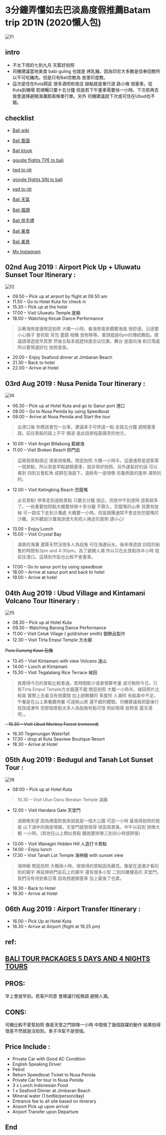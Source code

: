 # 3分鐘弄懂如去巴淡島度假推薦Batam trip 2D1N (2020懶人包)
![f1](https://github.com/HCH1/blog/blob/master/fig/batam1.png)

## intro
- 不太下雨的七到九月 天藍好拍照
- 司機建議當地美食 babi guling 也就是 烤乳豬。因為印尼大多數是信奉回教所以不可吃豬肉。但是只有Bali宗教為 峇里印度教。
- 這次是住在Kuta鬧區 很多酒吧和夜店 缺點就是單行道 路小條 很塞車。從Kuta到機場 若順暢只要十五分鐘 但是若下午塞車需要快一小時。下次若再去我會選擇避開海灘那兩條單行單。另外 司機建議說下次或可住在Ubud也不錯。

## checklist
- [Bali wiki](https://www.google.com.tw/search?source=hp&ei=JzIkXMrUB42y9QOcxZ6YAg&q=Bali+wiki)
- [Bali 簽證](https://www.google.com.tw/search?source=hp&ei=JzIkXMrUB42y9QOcxZ6YAg&q=Bali+簽證)
- [Bali klook](https://www.google.com.tw/search?source=hp&ei=JzIkXMrUB42y9QOcxZ6YAg&q=Bali+klook)

- [google flights TPE to bali](https://www.google.com.tw/search?source=hp&ei=JzIkXMrUB42y9QOcxZ6YAg&q=google+flights+TPE+to+bali)
- [twd to idr](https://www.google.com.tw/search?source=hp&ei=JzIkXMrUB42y9QOcxZ6YAg&q=twd+to+idr)
- [google flights SIN to bali](https://www.google.com.tw/search?source=hp&ei=JzIkXMrUB42y9QOcxZ6YAg&q=google+flights+SIN+to+bali)
- [sgd to idr](https://www.google.com.tw/search?source=hp&ei=JzIkXMrUB42y9QOcxZ6YAg&q=sgd+to+idr)
- [Bali 天氣](https://www.google.com.tw/search?source=hp&ei=JzIkXMrUB42y9QOcxZ6YAg&q=Bali+天氣)
- [Bali 插頭](https://www.google.com.tw/search?source=hp&ei=JzIkXMrUB42y9QOcxZ6YAg&q=Bali+插頭)
- [Bali 伴手禮](https://www.google.com.tw/search?source=hp&ei=JzIkXMrUB42y9QOcxZ6YAg&q=Bali+伴手禮)
- [Bali 美食](https://www.google.com.tw/search?source=hp&ei=JzIkXMrUB42y9QOcxZ6YAg&q=Bali+美食)
- [Bali 美景](https://www.google.com.tw/search?source=hp&ei=JzIkXMrUB42y9QOcxZ6YAg&q=Bali+美景)
- [My Instagram](https://www.instagram.com/redbox111)

## 02nd Aug 2019 : Airport Pick Up + Uluwatu Sunset Tour Itinerary :
![f2](https://github.com/HCH1/blog/blob/master/fig/bali2.png)
- 09.50 – Pick up at airport by flight  at 09.50 am
- 11.50 – Go to Hotel Kuta for check in 
- 15.30 – Pick up at the hotel
- 17.00 – Visit Uluwatu Temple 崖廟
- 18.00 – Watching Kecak Dance Performance

> 沿著海岸崖邊閒逛拍照 大概一小時。看海景風景聽聽海風 很舒適。沿途要小心猴子 會抓取 背包 墨鏡 相機 食物等等。重頭戲是6pm的傳統舞蹈。建議請導遊提早買票 然後五點多就趕快進去佔位置。舞台 是面向海 和日落處 所以要慎選好位 拍照會美。

- 20.00 – Enjoy Seafood dinner at Jimbaran Beach
- 21.30 – Back to hotel
- 22.00 – Arrive at Hotel

## 03rd Aug 2019 : Nusa Penida Tour Itinerary :
![f4](https://github.com/HCH1/blog/blob/master/fig/bali4.png)
- 06.30 – Pick up at Hotel Kuta and go to Sanur port 港口 
- 08.00 – Go to Nusa Penida by using Speedboat 
- 09.00 – Arrive at Nusa Penida and Start the tour

> 出港口後 你應該會包一台車。建議車子可停遠一點 走路五分鐘 避開塞車路。前往景點的路上不平 顛波 是此段旅程最痛苦的地方。

- 10.00 – Visit Angel Billabong 藍綠海
- 11.00 – Visit Broken Beach 拱門岩

> 這兩個景點很近 很美很推薦。閒逛拍照 大概一小時半。這邊通常是遊客第一個景點，所以若是早點避開塞車，就非常好拍照。另外運氣好的話 可以看到 四到五隻魟魚 成群在海面下。遠眺有一座很像 烏龜側面的崖岸 滿特別的。

- 12.00 – Visit Kelingking Beach 恐龍嘴

> 必去景點! 停車走到遠眺景點 只要五分鐘 很近。但是中午到達時 遊客超多了。一些重要拍照點大概要排隊十多分鐘 不算久。恐龍嘴的山脊 其實有陡梯 可一路往下走到沙灘處 大概要一小時。但是跟團通常不會走到恐龍嘴的沙攤。另外聽說沙灘海浪很大有把人捲走的案例 請小心! 

- 13.00 – Enjoy Lunch
- 15.00 – Visit Crystal Bay

> 滿美的海灘 還算天然沒很多人為設施 可在海邊玩水。後來導遊說 回程的船隻的時間有3pm and 4:30pm。為了避開人潮 所以只在此景點待半小時 就前往港口。這樣到市區也比較不會塞車。

- 17.00 – Go to sanur port by using speedboat
- 18.00 – Arrive at sanur port and back to hotel
- 19.00 – Arrive at hotel

## 04th Aug 2019 : Ubud Village and Kintamani Volcano Tour Itinerary :
![f5](https://github.com/HCH1/blog/blob/master/fig/bali5.png)
- 08.30 – Pick up at Hotel Kuta
- 09.30 – Watching Barong Dance Performance
- 11.00 – Visit Celuk Vilage ( gold/silver smith) 銀飾品製作
- 12.30 – Visit Tirta Empul Temple 方水廟

~~Pura Gunung Kawi 石像~~

- 13.45 – Visit Kintamani with view Volcano 遠山
- 14.00 – Lunch at Kintamani
- 15.30 – Visit Tegalalang Rice Terrace 梯田

> 我覺得今日的景點比較普通。若時間較少或者預算考量 或可刪除今日。只有Tirta Empul Temple方水廟還不錯 閒逛拍照 大概一小時半。梯田照片比較美 實際上去看沒有很廣闊 加上趟鞦韆阿 草屋阿 人潮阿 有點美中不足。午餐是在山上某餐廳用餐 可遠眺山景 還不錯的體驗。司機建議我把最後行程改成瀑布 但那個景點太多人為設施有點可惜 例如現場 放熱音 露天酒吧。。

~~- 16.30 – Visit Ubud Monkey Forest (removed)~~

- 16.30 Tegenungan Waterfall
- 17.30 – drop at Kuta Seaview Boutique Resort
- 18.30 – Arrive at Hotel

## 05th Aug 2019 : Bedugul and Tanah Lot Sunset Tour :
![f6](https://github.com/HCH1/blog/blob/master/fig/bali6.png)
- 08:00 – Pick up at Hotel Kuta
> 10.30 – Visit Ulun Danu Beratan Temple 湖廟
- 12.00 – Visit Handara Gate 天堂門

> 湖廟略失望 因為裡面對我來說就是一個大公園 可逛一小時 最值得拍照的就是 山下湖中的兩座塔廟。天堂門就很值得 很高周景美。中午以前到 排隊大概 一小時。(其他在山上類似景點 聽說要排隊三到四小時很誇張)

- 13.00 – Visit Wanagiri Hidden Hill 人造打卡景點
- 14.00 – Enjoy lunch
- 17.30 – Visit Tanah Lot Temple 海神廟 with sunset view

> 海神廟 閒逛拍照 大概兩小時。很值得的景點因為難見。像是在退潮才看的到的廟宇 再延伸拱門岩石上的廟宇 還有很多小型 二到四層樓高的 天堂門。我們沒有待到看日落 因為想避開塞車 加上最後了也累。

- 18.30 – Back to Hotel
- 19.30 – Arrive at Hotel

## 06th Aug 2019 : Airport Transfer Itinerary :
- 16.00 – Pick Up at Hotel Kuta
- 16.30 – Arrive at Airport (flight at 19.25 pm)

## ref:
## [BALI TOUR PACKAGES 5 DAYS AND 4 NIGHTS TOURS](http://www.baligoldentour.com/bali-tour-packages-5-days-4-nights.php)
## PROS:
早上會提早到。若客戶同意 會建議行程微調 避開人潮。 
## CONS:
司機比較不愛幫拍照 像是天堂之門排隊一小時 中間做了幾個跳躍的動作 結果拍得很差不然就是沒拍到。車子冷氣不是很強。
## Price Include :
- Private Car with Good AC Condition
- English Speaking Driver
- Petrol
- Return Speedboat Ticket to Nusa Penida
- Private Car for tour in Nusa Penida
- 3 x Lunch Indonesian Food
- 1 x Seafood Dinner at Jimbaran Beach
- Mineral water (1 bottle/person/day)
- Entrance fee to all site based on itinerary
- Airport Pick up upon arrival
- Airport Transfer upon Departure

## End
